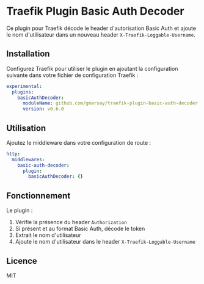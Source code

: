 # Traefik Plugin Basic Auth Decoder

Ce plugin pour Traefik décode le header d'autorisation Basic Auth et ajoute le nom d'utilisateur dans un nouveau header `X-Traefik-Loggable-Username`.

## Installation

Configurez Traefik pour utiliser le plugin en ajoutant la configuration suivante dans votre fichier de configuration Traefik :

```yaml
experimental:
  plugins:
    basicAuthDecoder:
      moduleName: github.com/gmarsay/traefik-plugin-basic-auth-decoder
      version: v0.6.0
```

## Utilisation

Ajoutez le middleware dans votre configuration de route :

```yaml
http:
  middlewares:
    basic-auth-decoder:
      plugin:
        basicAuthDecoder: {}
```

## Fonctionnement

Le plugin :
1. Vérifie la présence du header `Authorization`
2. Si présent et au format Basic Auth, décode le token
3. Extrait le nom d'utilisateur
4. Ajoute le nom d'utilisateur dans le header `X-Traefik-Loggable-Username`

## Licence

MIT